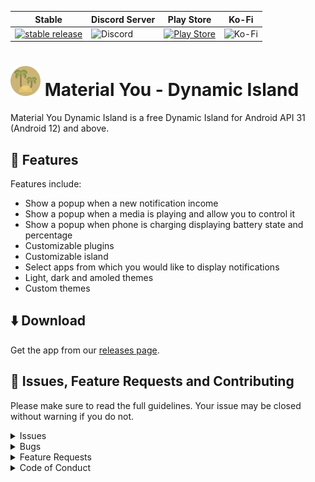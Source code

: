 | Stable | Discord Server | Play Store | Ko-Fi |
|--------|----------------|------------|-------|
| [![stable release](https://img.shields.io/github/release/Angel-Studio/Material-You-Dynamic-Island.svg?maxAge=3600&label=download)](https://github.com/Angel-Studio/Material-You-Dynamic-Island/releases) | ![Discord](https://img.shields.io/badge/Discord-%235865F2.svg?style=for-the-badge&logo=discord&logoColor=white) | [![Play Store](https://img.shields.io/badge/Google_Play-414141?style=for-the-badge&logo=google-play&logoColor=white)](https://play.google.com/store/apps/dev?id=8686550764558677121&gl=FR) | ![Ko-Fi](https://img.shields.io/badge/Ko--fi-F16061?style=for-the-badge&logo=ko-fi&logoColor=white)

# <img src="./.github/readme-images/app-icon.png" width="48"> Material You - Dynamic Island
Material You Dynamic Island is a free Dynamic Island for Android API 31 (Android 12) and above.

## 🌟 Features

Features include:
* Show a popup when a new notification income
* Show a popup when a media is playing and allow you to control it
* Show a popup when phone is charging displaying battery state and percentage
* Customizable plugins
* Customizable island
* Select apps from which you would like to display notifications
* Light, dark and amoled themes
* Custom themes

## ⬇️ Download
Get the app from our [releases page](https://github.com/Angel-Studio/Material-You-Dynamic-Island/releases).

## 💟 Issues, Feature Requests and Contributing

Please make sure to read the full guidelines. Your issue may be closed without warning if you do not.

<details><summary>Issues</summary>

1. **Before reporting a new issue, take a look at the [changelog](https://github.com/Angel-Studio/Material-You-Dynamic-Island/releases) and the already opened [issues](https://github.com/Angel-Studio/Material-You-Dynamic-Island/issues).**
2. If you are unsure, ask here: [![Discord](https://img.shields.io/discord/1065299087030747216.svg)](https://discord.gg/8NfBrxKs4T)

</details>

<details><summary>Bugs</summary>

* Include version (Settings → About → Version)
 * If not latest, try updating, it may have already been solved
* Include steps to reproduce (if not obvious from description)
* Include screenshot (if needed)
* If it could be device-dependent, try reproducing on another device (if possible)
* Don't group unrelated requests into one issue

</details>

<details><summary>Feature Requests</summary>

* Write a detailed issue, explaining what it should do or how.
* Include screenshot (if needed)

</details>

<details><summary>Code of Conduct</summary>

See [CODE_OF_CONDUCT.md](./CODE_OF_CONDUCT.md).
</details>
